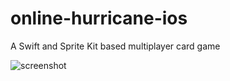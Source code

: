 # online-hurricane-ios
A Swift and Sprite Kit based multiplayer card game

![screenshot](https://github.com/swparkaust/online-hurricane-ios/raw/master/img/screenshot.png)
